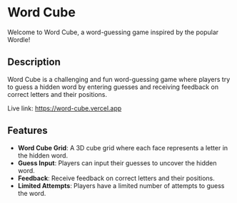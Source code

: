 # Word Cube

Welcome to Word Cube, a word-guessing game inspired by the popular Wordle!

## Description

Word Cube is a challenging and fun word-guessing game where players try to guess a hidden word by entering guesses and receiving feedback on correct letters and their positions.

Live link:
https://word-cube.vercel.app
## Features

- **Word Cube Grid**: A 3D cube grid where each face represents a letter in the hidden word.
- **Guess Input**: Players can input their guesses to uncover the hidden word.
- **Feedback**: Receive feedback on correct letters and their positions.
- **Limited Attempts**: Players have a limited number of attempts to guess the word.

